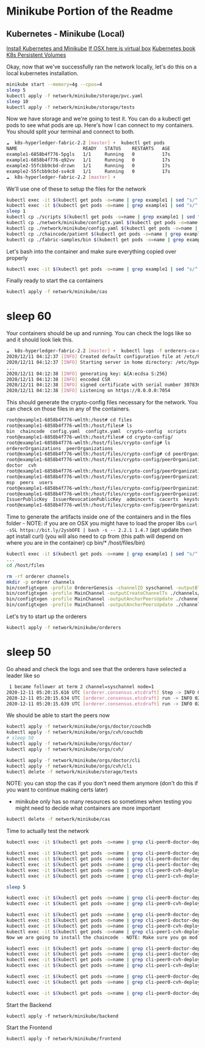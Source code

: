 Minikube Portion of the Readme
=====================================

## Kubernetes - Minikube (Local)
[Install Kubernetes and Minikube](https://kubernetes.io/docs/tasks/tools/)
[If OSX here is virtual box](https://www.virtualbox.org/wiki/Mac%20OS%20X%20build%20instructions)
[Kubernetes book](https://www.amazon.com/Devops-2-3-Toolkit-Viktor-Farcic/dp/1789135508/ref=tmm_pap_swatch_0?_encoding=UTF8&sr=8-2)
[K8s Persistent Volumes](https://kubernetes.io/docs/concepts/storage/persistent-volumes/)

Okay, now that we've successfully ran the network locally, let's do this on a local kubernetes installation.
```bash
minikube start --memory=4g --cpus=4
sleep 5
kubectl apply -f network/minikube/storage/pvc.yaml
sleep 10
kubectl apply -f network/minikube/storage/tests
```

Now we have storage and we're going to test it. You can do a kubectl get pods to see what pods are up. Here's how I can connect to my containers. You should split your terminal and connect to both.
```bash
☁  k8s-hyperledger-fabric-2.2 [master] ⚡  kubectl get pods
NAME                        READY   STATUS    RESTARTS   AGE
example1-6858b4f776-5pgls   1/1     Running   0          17s
example1-6858b4f776-q92vv   1/1     Running   0          17s
example2-55fcbb9cbd-drzwn   1/1     Running   0          17s
example2-55fcbb9cbd-sv4c8   1/1     Running   0          17s
☁  k8s-hyperledger-fabric-2.2 [master] ⚡ 
```

We'll use one of these to setup the files for the network
```bash
kubectl exec -it $(kubectl get pods -o=name | grep example1 | sed "s/^.\{4\}//") -- mkdir -p /host/files/scripts
kubectl exec -it $(kubectl get pods -o=name | grep example1 | sed "s/^.\{4\}//") -- mkdir -p /host/files/chaincode
sleep 1
kubectl cp ./scripts $(kubectl get pods -o=name | grep example1 | sed "s/^.\{4\}//"):/host/files/
kubectl cp ./network/minikube/configtx.yaml $(kubectl get pods -o=name | grep example1 | sed "s/^.\{4\}//"):/host/files
kubectl cp ./network/minikube/config.yaml $(kubectl get pods -o=name | grep example1 | sed "s/^.\{4\}//"):/host/files
kubectl cp ./chaincode/patient $(kubectl get pods -o=name | grep example1 | sed "s/^.\{4\}//"):/host/files/chaincode
kubectl cp ./fabric-samples/bin $(kubectl get pods -o=name | grep example1 | sed "s/^.\{4\}//"):/host/files
```

Let's bash into the container and make sure everything copied over properly
```bash
kubectl exec -it $(kubectl get pods -o=name | grep example1 | sed "s/^.\{4\}//") bash
```

Finally ready to start the ca containers
```bash
kubectl apply -f network/minikube/cas
```
# sleep 60
Your containers should be up and running. You can check the logs like so and it should look liek this.
```bash
☁  k8s-hyperledger-fabric-2.2 [master] ⚡  kubectl logs -f orderers-ca-d69cbc664-dzk4f
2020/12/11 04:12:37 [INFO] Created default configuration file at /etc/hyperledger/fabric-ca-server/fabric-ca-server-config.yaml
2020/12/11 04:12:37 [INFO] Starting server in home directory: /etc/hyperledger/fabric-ca-server
...
2020/12/11 04:12:38 [INFO] generating key: &{A:ecdsa S:256}
2020/12/11 04:12:38 [INFO] encoded CSR
2020/12/11 04:12:38 [INFO] signed certificate with serial number 307836600921505839273746385963411812465330101584
2020/12/11 04:12:38 [INFO] Listening on https://0.0.0.0:7054
```

This should generate the crypto-config files necessary for the network. You can check on those files in any of the containers.
```bash
root@example1-6858b4f776-wmlth:/host# cd files
root@example1-6858b4f776-wmlth:/host/files# ls
bin  chaincode	config.yaml  configtx.yaml  crypto-config  scripts
root@example1-6858b4f776-wmlth:/host/files# cd crypto-config/
root@example1-6858b4f776-wmlth:/host/files/crypto-config# ls
ordererOrganizations  peerOrganizations
root@example1-6858b4f776-wmlth:/host/files/crypto-config# cd peerOrganizations/
root@example1-6858b4f776-wmlth:/host/files/crypto-config/peerOrganizations# ls
doctor  cvh
root@example1-6858b4f776-wmlth:/host/files/crypto-config/peerOrganizations# cd doctor/
root@example1-6858b4f776-wmlth:/host/files/crypto-config/peerOrganizations/doctor# ls
msp  peers  users
root@example1-6858b4f776-wmlth:/host/files/crypto-config/peerOrganizations/doctor# cd msp/
root@example1-6858b4f776-wmlth:/host/files/crypto-config/peerOrganizations/doctor/msp# ls
IssuerPublicKey  IssuerRevocationPublicKey  admincerts	cacerts  keystore  signcerts  tlscacerts  user
root@example1-6858b4f776-wmlth:/host/files/crypto-config/peerOrganizations/doctor/msp# cd tlscacerts/
```

Time to generate the artifacts inside one of the containers and in the files folder - NOTE: if you are on OSX you might have to load the proper libs `curl -sSL https://bit.ly/2ysbOFE | bash -s -- 2.2.1 1.4.7` (apt update then apt install curl) (you will also need to cp from (this path will depend on where you are in the container) cp bin/* /host/files/bin)
```bash
kubectl exec -it $(kubectl get pods -o=name | grep example1 | sed "s/^.\{4\}//") bash
...
cd /host/files

rm -rf orderer channels
mkdir -p orderer channels
bin/configtxgen -profile OrdererGenesis -channelID syschannel -outputBlock ./orderer/genesis.block
bin/configtxgen -profile MainChannel -outputCreateChannelTx ./channels/mainchannel.tx -channelID mainchannel
bin/configtxgen -profile MainChannel -outputAnchorPeersUpdate ./channels/doctor-anchors.tx -channelID mainchannel -asOrg doctor
bin/configtxgen -profile MainChannel -outputAnchorPeersUpdate ./channels/cvh-anchors.tx -channelID mainchannel -asOrg cvh
```

Let's try to start up the orderers
```bash
kubectl apply -f network/minikube/orderers
```
# sleep 50
Go ahead and check the logs and see that the orderers have selected a leader like so
```bash
 1 became follower at term 2 channel=syschannel node=1
2020-12-11 05:20:15.616 UTC [orderer.consensus.etcdraft] Step -> INFO 029 1 [logterm: 1, index: 3, vote: 0] cast MsgVote for 2 [logterm: 1, index: 3] at term 2 channel=syschannel node=1
2020-12-11 05:20:15.634 UTC [orderer.consensus.etcdraft] run -> INFO 02a raft.node: 1 elected leader 2 at term 2 channel=syschannel node=1
2020-12-11 05:20:15.639 UTC [orderer.consensus.etcdraft] run -> INFO 02b Raft leader changed: 0 -> 2 channel=syschannel node=1
```

We should be able to start the peers now
```bash
kubectl apply -f network/minikube/orgs/doctor/couchdb 
kubectl apply -f network/minikube/orgs/cvh/couchdb
# sleep 50
kubectl apply -f network/minikube/orgs/doctor/
kubectl apply -f network/minikube/orgs/cvh/

kubectl apply -f network/minikube/orgs/doctor/cli
kubectl apply -f network/minikube/orgs/cvh/cli
kubectl delete -f network/minikube/storage/tests
```

NOTE: you can stop the cas if you don't need them anymore (don't do this if you want to continue making certs later)
- minikube only has so many resources so sometimes when testing you might need to decide what containers are more important
```bash
kubectl delete -f network/minikube/cas
```


Time to actually test the network
```bash
kubectl exec -it $(kubectl get pods -o=name | grep cli-peer0-doctor-deployment | sed "s/^.\{4\}//") -- bash -c 'peer channel create -c mainchannel -f ./channels/mainchannel.tx -o orderer0-service:7050 --tls --cafile=/etc/hyperledger/orderers/msp/tlscacerts/orderers-ca-service-7054.pem'

kubectl exec -it $(kubectl get pods -o=name | grep cli-peer0-doctor-deployment | sed "s/^.\{4\}//") -- bash -c 'cp mainchannel.block ./channels/'
kubectl exec -it $(kubectl get pods -o=name | grep cli-peer0-doctor-deployment | sed "s/^.\{4\}//") -- bash -c 'peer channel join -b channels/mainchannel.block'
kubectl exec -it $(kubectl get pods -o=name | grep cli-peer1-doctor-deployment | sed "s/^.\{4\}//") -- bash -c 'peer channel join -b channels/mainchannel.block'
kubectl exec -it $(kubectl get pods -o=name | grep cli-peer0-cvh-deployment | sed "s/^.\{4\}//") -- bash -c 'peer channel join -b channels/mainchannel.block'
kubectl exec -it $(kubectl get pods -o=name | grep cli-peer1-cvh-deployment | sed "s/^.\{4\}//") -- bash -c 'peer channel join -b channels/mainchannel.block'

sleep 5

kubectl exec -it $(kubectl get pods -o=name | grep cli-peer0-doctor-deployment | sed "s/^.\{4\}//") -- bash -c 'peer channel update -o orderer0-service:7050 --tls --cafile=/etc/hyperledger/orderers/msp/tlscacerts/orderers-ca-service-7054.pem -c mainchannel -f channels/doctor-anchors.tx'
kubectl exec -it $(kubectl get pods -o=name | grep cli-peer0-cvh-deployment | sed "s/^.\{4\}//") -- bash -c 'peer channel update -o orderer0-service:7050 --tls --cafile=/etc/hyperledger/orderers/msp/tlscacerts/orderers-ca-service-7054.pem -c mainchannel -f channels/cvh-anchors.tx'
```

```bash
kubectl exec -it $(kubectl get pods -o=name | grep cli-peer0-doctor-deployment | sed "s/^.\{4\}//") -- bash -c 'peer lifecycle chaincode package patient.tar.gz --path /opt/javapath/src/patient --lang java --label patient_1'
kubectl exec -it $(kubectl get pods -o=name | grep cli-peer1-doctor-deployment | sed "s/^.\{4\}//") -- bash -c 'peer lifecycle chaincode package patient.tar.gz --path /opt/javapath/src/patient --lang java --label patient_1'
kubectl exec -it $(kubectl get pods -o=name | grep cli-peer0-cvh-deployment | sed "s/^.\{4\}//") -- bash -c 'peer lifecycle chaincode package patient.tar.gz --path /opt/javapath/src/patient --lang java --label patient_1'
kubectl exec -it $(kubectl get pods -o=name | grep cli-peer1-cvh-deployment | sed "s/^.\{4\}//") -- bash -c 'peer lifecycle chaincode package patient.tar.gz --path /opt/javapath/src/patient --lang java --label patient_1'
Now we are going to install the chaincode - NOTE: Make sure you go mod vendor in each chaincode folder... might need to remove the go.sum depending

kubectl exec -it $(kubectl get pods -o=name | grep cli-peer0-doctor-deployment | sed "s/^.\{4\}//") -- bash -c 'peer lifecycle chaincode install patient.tar.gz &> pkg.txt'
kubectl exec -it $(kubectl get pods -o=name | grep cli-peer1-doctor-deployment | sed "s/^.\{4\}//") -- bash -c 'peer lifecycle chaincode install patient.tar.gz'
kubectl exec -it $(kubectl get pods -o=name | grep cli-peer0-cvh-deployment | sed "s/^.\{4\}//") -- bash -c 'peer lifecycle chaincode install patient.tar.gz &> pkg.txt'
kubectl exec -it $(kubectl get pods -o=name | grep cli-peer1-cvh-deployment | sed "s/^.\{4\}//") -- bash -c 'peer lifecycle chaincode install patient.tar.gz'

kubectl exec -it $(kubectl get pods -o=name | grep cli-peer0-doctor-deployment | sed "s/^.\{4\}//") -- bash -c 'peer lifecycle chaincode approveformyorg -o orderer0-service:7050 --tls --cafile=/etc/hyperledger/orderers/msp/tlscacerts/orderers-ca-service-7054.pem --channelID mainchannel --name patient --version 1.0 --sequence 1 --package-id $(tail -n 1 pkg.txt | awk '\''NF>1{print $NF}'\'')'
kubectl exec -it $(kubectl get pods -o=name | grep cli-peer0-cvh-deployment | sed "s/^.\{4\}//") -- bash -c 'peer lifecycle chaincode approveformyorg -o orderer0-service:7050 --tls --cafile=/etc/hyperledger/orderers/msp/tlscacerts/orderers-ca-service-7054.pem --channelID mainchannel --name patient --version 1.0 --sequence 1 --package-id $(tail -n 1 pkg.txt | awk '\''NF>1{print $NF}'\'')'

kubectl exec -it $(kubectl get pods -o=name | grep cli-peer0-doctor-deployment | sed "s/^.\{4\}//") -- bash -c 'peer lifecycle chaincode commit -o orderer0-service:7050 --tls --cafile=/etc/hyperledger/orderers/msp/tlscacerts/orderers-ca-service-7054.pem --channelID mainchannel --name patient --version 1.0 --sequence 1'
```







Start the Backend
```
kubectl apply -f network/minikube/backend
```

Start the Frontend
```
kubectl apply -f network/minikube/frontend
```